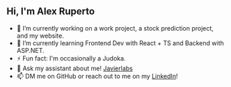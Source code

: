 ## Hi, I'm Alex Ruperto

- 🔭 I’m currently working on a work project, a stock prediction project, and my website.
- 🌱 I’m currently learning Frontend Dev with React + TS and Backend with ASP.NET.
- ⚡ Fun fact: I'm occasionally a Judoka.
- 💬 Ask my assistant about me! [Javierlabs](https://javierlabs.com/about)
- 📫 DM me on GitHub or reach out to me on my [LinkedIn](https://www.linkedin.com/in/alex-j-ruperto/)!
